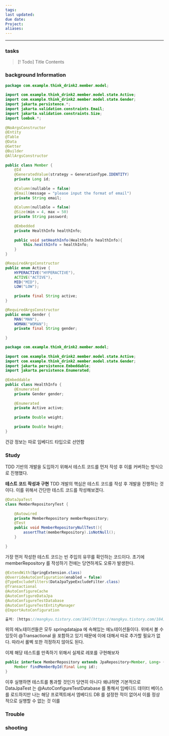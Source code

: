 ```yaml
---
tags: 
last updated: 
due date: 
Project: 
aliases:
---
```

--- 
### tasks

> [! Todo] Title
> Contents

### background Information

```java
package com.example.think_drink2.member.model;  
  
import com.example.think_drink2.member.model.state.Active;  
import com.example.think_drink2.member.model.state.Gender;  
import jakarta.persistence.*;  
import jakarta.validation.constraints.Email;  
import jakarta.validation.constraints.Size;  
import lombok.*;  
  
@NoArgsConstructor  
@Entity  
@Table  
@Data  
@Getter  
@Builder  
@AllArgsConstructor  
  
public class Member {  
    @Id  
    @GeneratedValue(strategy = GenerationType.IDENTITY)  
    private Long id;  
  
    @Column(nullable = false)  
    @Email(message = "please input the format of email")  
    private String email;  
  
    @Column(nullable = false)  
    @Size(min = 4, max = 50)  
    private String password;  
  
    @Embedded  
    private HealthInfo healthInfo;  
  
    public void setHeathInfo(HealthInfo healthInfo){  
        this.healthInfo = healthInfo;  
    }  
}
```

```java
@RequiredArgsConstructor  
public enum Active {  
    HYPERACTIVE("HYPERACTIVE"),  
    ACTIVE("ACTIVE"),  
    MID("MID"),  
    LOW("LOW");  
  
    private final String active;  
}

@RequiredArgsConstructor  
public enum Gender {  
    MAN("MAN"),  
    WOMAN("WOMAN");  
    private final String gender;  
  
}
```

```java
package com.example.think_drink2.member.model;  
  
import com.example.think_drink2.member.model.state.Active;  
import com.example.think_drink2.member.model.state.Gender;  
import jakarta.persistence.Embeddable;  
import jakarta.persistence.Enumerated;  
  
@Embeddable  
public class HealthInfo {  
    @Enumerated  
    private Gender gender;  
  
    @Enumerated  
    private Active active;  
  
    private Double weight;  
  
    private Double height;  
}

```

건강 정보는 따로 임베디드 타입으로 선언함

### Study

TDD 기반의 개발을 도입하기 위해서 테스트 코드를 먼저 작성 후 이를 커버하는 방식으로 진행했다.

**테스트 코드 작성과 구현**
TDD 개발의 핵심은 테스트 코드를 작성 후 개발을 진행하는 것이다. 이를 위해서 간단한 테스트 코드를 작성해보겠다.


```java
@DataJpaTest  
class MemberRepositoryTest {  
      
    @Autowired  
    private MemberRepository memberRepository;  
    @Test  
    public void MemberRepositoryNullTest(){  
        assertThat(memberRepository).isNotNull();  
    }  
  
}
```

가장 먼저 작성한 테스트 코드는 빈 주입의 유무를 확인하는 코드이다. 초기에 memberRepository 를 작성하기 전에는 당연하게도 오류가 발생한다. 
```java
@ExtendWith(SpringExtension.class)
@OverrideAutoConfiguration(enabled = false)
@TypeExcludeFilters(DataJpaTypeExcludeFilter.class)
@Transactional
@AutoConfigureCache
@AutoConfigureDataJpa
@AutoConfigureTestDatabase
@AutoConfigureTestEntityManager
@ImportAutoConfiguration

출처: [https://mangkyu.tistory.com/184](https://mangkyu.tistory.com/184) [MangKyu's Diary:티스토리]
```

위의 에노테이션들은 모두 springdatajpa 에 속해있는 에노테이션들이다. 위에서 볼 수 있듯이 @Transactional 을 포함하고 있기 때문에 이에 대해서 따로 추가할 필요가 없다. 따라서 롤벡 또한 걱정하지 않아도 된다.


이제 해당 테스트를 만족하기 위해서 실제로 레포를 구현해보자
```java
public interface MemberRepository extends JpaRepository<Member, Long> {  
    Member findMemberById(final Long id);  
}
```


이후 실행하면 테스트를 통과할 것인가 당연히 아니다 왜냐하면 기본적으로 DataJpaTest 는 @AutoConfigureTestDatabase 를 통해서 임베디드 데이터 베이스를 로드하지만 나는 해당 프로젝트에서 엠베디드 DB 를 설정한 적이 없어서 이를 정상적으로 실행할 수 없는 것 이를 






### Trouble





### shooting

